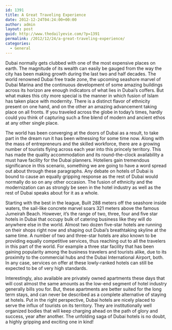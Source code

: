 ```yaml
---
id: 1391
title: A Great Traveling Experience
date: 2012-12-24T04:24:00+00:00
author: admin
layout: post
guid: http://www.thedailyevie.com/?p=1391
permalink: /2012/12/24/a-great-traveling-experience/
categories:
  - General
---
```

Dubai normally gets clubbed with one of the most expensive places on earth. The magnitude of its wealth can easily be gauged from the way the city has been making growth during the last two and half decades. The world renowned Dubai free trade zone, the upcoming seashore marvel of Dubai Marina and the continuous development of some amazing buildings across its horizon are enough indicators of what lies in Dubai&#8217;s coffers. But what makes this city more special is the manner in which fusion of Islam has taken place with modernity. There is a distinct flavor of ethnicity present on one hand, and on the other an amazing advancement taking place on all fronts. If you traveled across the globe in today&#8217;s times, hardly could you think of capturing such a fine blend of modern and ancient ethos at any other single place.

The world has been converging at the doors of Dubai as a result, to take part in the dream run it has been witnessing for some time now. Along with the mass of entrepreneurs and the skilled workforce, there are a growing number of tourists flying across each year into this princely territory. This has made the quality accommodation and its round-the-clock availability a must have facility for the Dubai planners. Hoteliers gain tremendous significance in this scenario, something we are going to have a word spread out about through these paragraphs. Any debate on hotels of Dubai is bound to cause an equally gripping response as the rest of Dubai would normally do so on any other occasion. The fusion of ethnicity and the modernization can as strongly be seen in the hotel industry as well as the rest of Dubai speaks about for it as a whole.

Starting with the best in the league, Built 288 meters off the seashore inside waters, the sail-like concrete marvel soars 321 meters above the famous Jumeirah Beach. However, it&#8217;s the range of two, three, four and five star hotels in Dubai that occupy bulk of catering business like they will do anywhere else in the world. Almost two dozen five-star hotels are running on their shops right now and shaping out Dubai&#8217;s breathtaking skyline at the same time. A number of two and three-star hotels are also known to be providing equally competitive services, thus reaching out to all the travelers in this part of the world. For example a three star facility that has been gaining popularity among the business travelers and tourists alike, due to its proximity to the commercial hubs and the Dubai International Airport, both. In any case, services on offer at these lowly-ranked hotels can still be expected to be of very high standards.

Interestingly, also available are privately owned apartments these days that will cost almost the same amounts as the low-end segment of hotel industry generally bills you for. But, these apartments are better suited for the long term stays, and can never be described as a complete alternative of staying at hotels. Put in the right perspective, Dubai hotels are nicely placed to serve the influx of tourists on its territory. They are institutionally well organized bodies that will keep charging ahead on the path of glory and success, year after another. The unfolding saga of Dubai hotels is no doubt, a highly gripping and exciting one in kind!